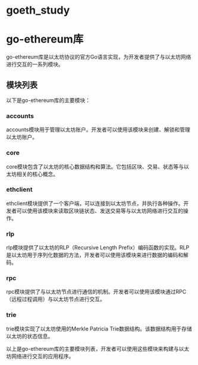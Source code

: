 # goeth_study
# go-ethereum库

go-ethereum库是以太坊协议的官方Go语言实现，为开发者提供了与以太坊网络进行交互的一系列模块。

## 模块列表

以下是go-ethereum库的主要模块：

### accounts

accounts模块用于管理以太坊账户。开发者可以使用该模块来创建、解锁和管理以太坊账户。

### core

core模块包含了以太坊的核心数据结构和算法。它包括区块、交易、状态等与以太坊相关的核心概念。

### ethclient

ethclient模块提供了一个客户端，可以连接到以太坊节点，并执行各种操作。开发者可以使用该模块来读取区块链状态、发送交易等与以太坊网络进行交互的操作。

### rlp

rlp模块提供了以太坊的RLP（Recursive Length Prefix）编码函数的实现。RLP是以太坊用于序列化数据的方法，开发者可以使用该模块来进行数据的编码和解码。

### rpc

rpc模块提供了与以太坊节点进行通信的机制。开发者可以使用该模块通过RPC（远程过程调用）与以太坊节点进行交互。

### trie

trie模块实现了以太坊使用的Merkle Patricia Trie数据结构。该数据结构用于存储以太坊的状态信息。

以上是go-ethereum库的主要模块列表，开发者可以使用这些模块来构建与以太坊网络进行交互的应用程序。

